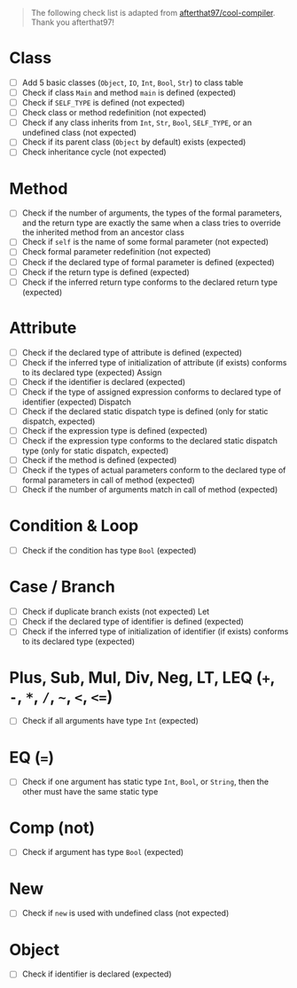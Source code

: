 > The following check list is adapted from [afterthat97/cool-compiler](https://github.com/afterthat97/cool-compiler/tree/master/assignments/PA4). Thank you afterthat97!

# Class

- [ ] Add 5 basic classes (`Object`, `IO`, `Int`, `Bool`, `Str`) to class table
- [ ] Check if class `Main` and method `main` is defined (expected)
- [ ] Check if `SELF_TYPE` is defined (not expected)
- [ ] Check class or method redefinition (not expected)
- [ ] Check if any class inherits from `Int`, `Str`, `Bool`, `SELF_TYPE`, or an undefined class (not expected)
- [ ] Check if its parent class (`Object` by default) exists (expected)
- [ ] Check inheritance cycle (not expected)

# Method

- [ ] Check if the number of arguments, the types of the formal parameters, and the return type are exactly the same when a class tries to override the inherited method from an ancestor class
- [ ] Check if `self` is the name of some formal parameter (not expected)
- [ ] Check formal parameter redefinition (not expected)
- [ ] Check if the declared type of formal parameter is defined (expected)
- [ ] Check if the return type is defined (expected)
- [ ] Check if the inferred return type conforms to the declared return type (expected)

# Attribute

- [ ] Check if the declared type of attribute is defined (expected)
- [ ] Check if the inferred type of initialization of attribute (if exists) conforms to its declared type (expected)
Assign
- [ ] Check if the identifier is declared (expected)
- [ ] Check if the type of assigned expression conforms to declared type of identifier (expected)
Dispatch
- [ ] Check if the declared static dispatch type is defined (only for static dispatch, expected)
- [ ] Check if the expression type is defined (expected)
- [ ] Check if the expression type conforms to the declared static dispatch type (only for static dispatch, expected)
- [ ] Check if the method is defined (expected)
- [ ] Check if the types of actual parameters conform to the declared type of formal parameters in call of method (expected)
- [ ] Check if the number of arguments match in call of method (expected)

# Condition & Loop

- [ ] Check if the condition has type `Bool` (expected)

# Case / Branch

- [ ] Check if duplicate branch exists (not expected)
Let
- [ ] Check if the declared type of identifier is defined (expected)
- [ ] Check if the inferred type of initialization of identifier (if exists) conforms to its declared type (expected)

# Plus, Sub, Mul, Div, Neg, LT, LEQ (`+`, `-`, `*`, `/`, `~`, `<`, `<=`)

- [ ] Check if all arguments have type `Int` (expected)

# EQ (`=`)

- [ ] Check if one argument has static type `Int`,  `Bool`, or `String`, then the other must have the same static type

# Comp (not)

- [ ] Check if argument has type `Bool` (expected)

# New

- [ ] Check if `new` is used with undefined class (not expected)

# Object

- [ ] Check if identifier is declared (expected)
